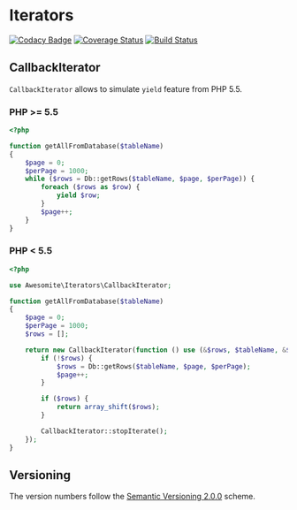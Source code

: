 # Iterators

[![Codacy Badge](https://api.codacy.com/project/badge/Grade/54a2ff29245e43fa9768edfe7495bd4b)](https://www.codacy.com/app/awesomite/iterators?utm_source=github.com&amp;utm_medium=referral&amp;utm_content=awesomite/iterators&amp;utm_campaign=Badge_Grade)
[![Coverage Status](https://coveralls.io/repos/github/awesomite/iterators/badge.svg?branch=master)](https://coveralls.io/github/awesomite/iterators?branch=master)
[![Build Status](https://travis-ci.org/awesomite/iterators.svg?branch=master)](https://travis-ci.org/awesomite/iterators)

## CallbackIterator

`CallbackIterator` allows to simulate `yield` feature from PHP 5.5.

### PHP >= 5.5
```php
<?php

function getAllFromDatabase($tableName)
{
    $page = 0;
    $perPage = 1000;
    while ($rows = Db::getRows($tableName, $page, $perPage)) {
        foreach ($rows as $row) {
            yield $row;
        }
        $page++;
    }
}
```

### PHP < 5.5
```php
<?php

use Awesomite\Iterators\CallbackIterator;

function getAllFromDatabase($tableName)
{
    $page = 0;
    $perPage = 1000;
    $rows = [];

    return new CallbackIterator(function () use (&$rows, $tableName, &$page, $perPage) {
        if (!$rows) {
            $rows = Db::getRows($tableName, $page, $perPage);
            $page++;
        }

        if ($rows) {
            return array_shift($rows);
        }

        CallbackIterator::stopIterate();
    });
}
```

## Versioning

The version numbers follow the [Semantic Versioning 2.0.0](http://semver.org/) scheme.
